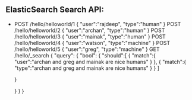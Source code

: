 ## ElasticSearch Search API:

-    POST /hello/helloworld/1
    {
    "user":"rajdeep",
    "type":"human"
    }
    POST /hello/helloworld/2
    {
    "user":"archan",
    "type":"human"
    }
    POST /hello/helloworld/3
    {
    "user":"mainak",
    "type":"human"
    }
    POST /hello/helloworld/4
    {
    "user":"watson",
    "type":"machine"
    }
    POST /hello/helloworld/5
    {
    "user":"greg",
    "type":"machine"
    }
    GET /hello/_search
    {
    "query":
    {
        "bool":
        {
        "should":[
            {
            "match":{
                "user":"archan and greg and mainak are nice humans"
            }
            },
            {
            "match":{
                "type":"archan and greg and mainak are nice humans"
            }
            }
            ]
        
        }
        
        }
    }
    }

